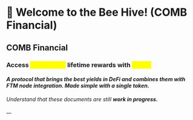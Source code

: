 # 🚨 Welcome to the Bee Hive! (COMB Financial)

## COMB Financial

### Access <mark style="color:yellow;">Sustainable</mark> lifetime rewards with <mark style="color:yellow;">COMB</mark>

#### _A protocol that brings the best yields in DeFi and combines them with FTM node integration. Made simple with a single token._

_Understand that these documents are still **work in progress.**_

__

